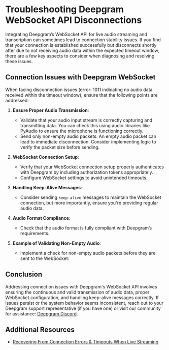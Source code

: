 # Troubleshooting Deepgram WebSocket API Disconnections

Integrating Deepgram’s WebSocket API for live audio streaming and transcription can sometimes lead to connection stability issues. If you find that your connection is established successfully but disconnects shortly after due to not receiving audio data within the expected timeout window, there are a few key aspects to consider when diagnosing and resolving these issues.

## Connection Issues with Deepgram WebSocket

When facing disconnection issues (error: 1011 indicating no audio data received within the timeout window), ensure that the following points are addressed:

1. **Ensure Proper Audio Transmission**:
   - Validate that your audio input stream is correctly capturing and transmitting data. You can check this using audio libraries like PyAudio to ensure the microphone is functioning correctly.
   - Send only non-empty audio packets. An empty audio packet can lead to immediate disconnection. Consider implementing logic to verify the packet size before sending.

2. **WebSocket Connection Setup**:
   - Verify that your WebSocket connection setup properly authenticates with Deepgram by including authorization tokens appropriately.
   - Configure WebSocket settings to avoid unintended timeouts.

3. **Handling Keep-Alive Messages**:
   - Consider sending `keep-alive` messages to maintain the WebSocket connection, but more importantly, ensure you're providing regular audio data.

4. **Audio Format Compliance**:
   - Check that the audio format is fully compliant with Deepgram’s requirements.

5. **Example of Validating Non-Empty Audio**:
   - Implement a check for non-empty audio packets before they are sent to the WebSocket:

## Conclusion

Addressing connection issues with Deepgram's WebSocket API involves ensuring the continuous and valid transmission of audio data, proper WebSocket configuration, and handling keep-alive messages correctly. If issues persist or the system behavior seems inconsistent, reach out to your Deepgram support representative (if you have one) or visit our community for assistance: [Deepgram Discord](https://discord.gg/deepgram).

## Additional Resources

- [Recovering From Connection Errors & Timeouts When Live Streaming](https://developers.deepgram.com/docs/recovering-from-connection-errors-and-timeouts-when-live-streaming-audio)
